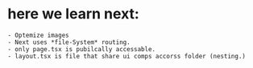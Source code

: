# here we learn next:
    - Optemize images
    - Next uses *file-System* routing.
    - only page.tsx is pubilcally accessable.
    - layout.tsx is file that share ui comps accorss folder (nesting.)